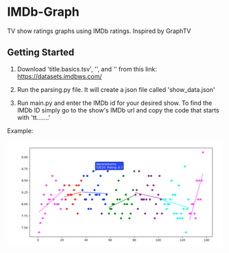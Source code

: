 # IMDb-Graph
TV show ratings graphs using IMDb ratings. Inspired by GraphTV

## Getting Started
1. Download 'title.basics.tsv', '', and '' from this link: https://datasets.imdbws.com/

2. Run the parsing.py file. It will create a json file called 'show_data.json'

3. Run main.py and enter the IMDb id for your desired show. To find the IMDb ID simply go to the show's IMDb url and copy the code that starts with 'tt.......'

Example:

![Example](example.png)
